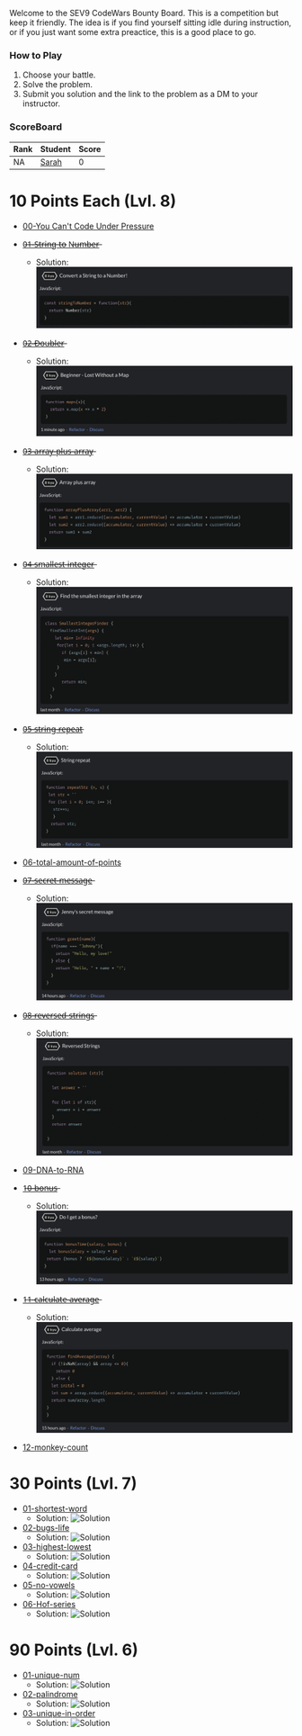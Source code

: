 Welcome to the SEV9 CodeWars Bounty Board. This is a competition but keep it friendly. The idea is if you find yourself sitting idle during instruction, or if you just want some extra preactice, this is a good place to go.

### How to Play

1. Choose your battle.
2. Solve the problem.
3. Submit you solution and the link to the problem as a DM to your instructor.

### ScoreBoard
| Rank | Student | Score |
|:---- |:------- | ----- |
| NA   | [Sarah](https://www.codewars.com/users/kitteyandkat/completed_solutions)   | 0     |



# 10 Points Each (Lvl. 8)

- [00-You Can't Code Under Pressure](https://www.codewars.com/kata/53ee5429ba190077850011d4)
    <!-- - Solution: ![Solution]() -->
- [0̶1̶-̶S̶t̶r̶i̶n̶g̶ t̶o̶ N̶u̶m̶b̶e̶r̶](https://www.codewars.com/kata/544675c6f971f7399a000e79)
    - Solution: ![Solution](/Stringtonumber.png)
- [0̶2̶-̶D̶o̶u̶b̶l̶e̶r̶](https://www.codewars.com/kata/57f781872e3d8ca2a000007e)
    - Solution: ![Solution](/doubler.png)
- [0̶3̶-̶a̶r̶r̶a̶y̶-̶p̶l̶u̶s̶-̶a̶r̶r̶a̶y̶](https://www.codewars.com/kata/5a2be17aee1aaefe2a000151)
    - Solution: ![Solution](/arrayplusarray.png)
- [0̶4̶-̶s̶m̶a̶l̶l̶e̶s̶t̶-̶i̶n̶t̶e̶g̶e̶r̶](https://www.codewars.com/kata/55a2d7ebe362935a210000b2)
    - Solution: ![Solution](/smallint.png)
- [0̶5̶-̶s̶t̶r̶i̶n̶g̶-̶r̶e̶p̶e̶a̶t̶](https://www.codewars.com/kata/57a0e5c372292dd76d000d7e)
    - Solution: ![Solution](/repeat.png)
- [06-total-amount-of-points](https://www.codewars.com/kata/5bb904724c47249b10000131)
    <!-- - Solution: ![Solution]() -->

- [0̶7̶-̶s̶e̶c̶r̶e̶t̶-̶m̶e̶s̶s̶a̶g̶e̶](https://www.codewars.com/kata/55225023e1be1ec8bc000390)
    - Solution: ![Solution](/jenny.png)
- [0̶8̶-̶r̶e̶v̶e̶r̶s̶e̶d̶-̶s̶t̶r̶i̶n̶g̶s̶](https://www.codewars.com/kata/5168bb5dfe9a00b126000018)
    - Solution: ![Solution](/rvsstrng.png)
- [09-DNA-to-RNA](https://www.codewars.com/kata/5556282156230d0e5e000089)
    <!-- - Solution: ![Solution]() -->

- [1̶0̶-̶b̶o̶n̶u̶s̶](https://www.codewars.com/kata/56f6ad906b88de513f000d96)
    - Solution: ![Solution](/bonus.png)
- [1̶1̶-̶c̶a̶l̶c̶u̶l̶a̶t̶e̶-̶a̶v̶e̶r̶a̶g̶e̶](https://www.codewars.com/kata/57a2013acf1fa5bfc4000921)
    - Solution: ![Solution](/average.png)
- [12-monkey-count](https://www.codewars.com/kata/56f69d9f9400f508fb000ba7)
    <!-- - Solution: ![Solution]() -->

# 30 Points (Lvl. 7)

- [01-shortest-word](https://www.codewars.com/kata/57cebe1dc6fdc20c57000ac9)
    - Solution: ![Solution]()
- [02-bugs-life](https://www.codewars.com/kata/5b71af678adeae41df00008c)
    - Solution: ![Solution]()
- [03-highest-lowest](https://www.codewars.com/kata/554b4ac871d6813a03000035)
    - Solution: ![Solution]()
- [04-credit-card](https://www.codewars.com/kata/5701e43f86306a615c001868)
    - Solution: ![Solution]()
- [05-no-vowels](https://www.codewars.com/kata/52fba66badcd10859f00097e)
    - Solution: ![Solution]()
- [06-Hof-series](https://www.codewars.com/kata/582dace555a1f4d859000058)
    - Solution: ![Solution]()

# 90 Points (Lvl. 6)

- [01-unique-num](https://www.codewars.com/kata/585d7d5adb20cf33cb000235)
    - Solution: ![Solution]()
- [02-palindrome](https://www.codewars.com/kata/53046ceefe87e4905e00072a)
    - Solution: ![Solution]()
- [03-unique-in-order](https://www.codewars.com/kata/54e6533c92449cc251001667)
    - Solution: ![Solution]()
